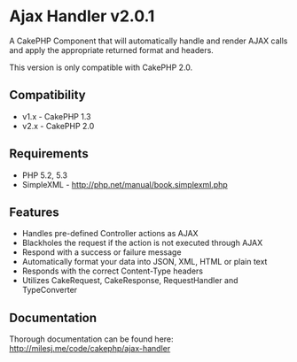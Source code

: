 # Ajax Handler v2.0.1 #

A CakePHP Component that will automatically handle and render AJAX calls and apply the appropriate returned format and headers.

This version is only compatible with CakePHP 2.0.

## Compatibility ##

* v1.x - CakePHP 1.3
* v2.x - CakePHP 2.0

## Requirements ##

* PHP 5.2, 5.3
* SimpleXML - http://php.net/manual/book.simplexml.php

## Features ##

* Handles pre-defined Controller actions as AJAX
* Blackholes the request if the action is not executed through AJAX
* Respond with a success or failure message
* Automatically format your data into JSON, XML, HTML or plain text
* Responds with the correct Content-Type headers
* Utilizes CakeRequest, CakeResponse, RequestHandler and TypeConverter

## Documentation ##

Thorough documentation can be found here: http://milesj.me/code/cakephp/ajax-handler
